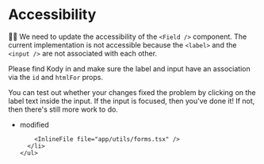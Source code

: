# Accessibility

👨‍💼 We need to update the accessibility of the `<Field />` component. The current
implementation is not accessible because the `<label>` and the `<input />` are
not associated with each other.

Please find Kody in <InlineFile file="app/utils/forms.tsx" line="450" /> and
make sure the label and input have an association via the `id` and `htmlFor`
props.

You can test out whether your changes fixed the problem by clicking on the label
text inside the input. If the input is focused, then you've done it! If not,
then there's still more work to do.

<TouchedFiles>
  <div id="files">
    <ul>
      <li data-state="modified">
        <span>modified</span>

        <InlineFile file="app/utils/forms.tsx" />
      </li>
    </ul>

  </div>
</TouchedFiles>
